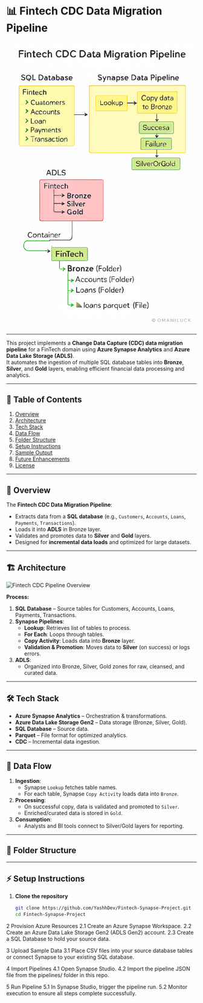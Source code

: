 # 📊 Fintech CDC Data Migration Pipeline

![image alt](https://github.com/YashhDev/Fintech-Synapse-Project/blob/96dc310ebfbb105bca2be54178915dc991d2f063/architecture%20FinTech.png)


---

This project implements a **Change Data Capture (CDC) data migration pipeline** for a FinTech domain using **Azure Synapse Analytics** and **Azure Data Lake Storage (ADLS)**.  
It automates the ingestion of multiple SQL database tables into **Bronze**, **Silver**, and **Gold** layers, enabling efficient financial data processing and analytics.

---

## 📌 Table of Contents
1. [Overview](#overview)
2. [Architecture](#architecture)
3. [Tech Stack](#tech-stack)
4. [Data Flow](#data-flow)
5. [Folder Structure](#folder-structure)
6. [Setup Instructions](#setup-instructions)
7. [Sample Output](#sample-output)
8. [Future Enhancements](#future-enhancements)
9. [License](#license)

---

## 📜 Overview
The **Fintech CDC Data Migration Pipeline**:
- Extracts data from a **SQL database** (e.g., `Customers`, `Accounts`, `Loans`, `Payments`, `Transactions`).
- Loads it into **ADLS** in Bronze layer.
- Validates and promotes data to **Silver** and **Gold** layers.
- Designed for **incremental data loads** and optimized for large datasets.

---

## 🏗 Architecture

![Fintech CDC Pipeline Overview](docs/architecture.png)

**Process:**
1. **SQL Database** – Source tables for Customers, Accounts, Loans, Payments, Transactions.
2. **Synapse Pipelines**:
   - **Lookup**: Retrieves list of tables to process.
   - **For Each**: Loops through tables.
   - **Copy Activity**: Loads data into **Bronze** layer.
   - **Validation & Promotion**: Moves data to **Silver** (on success) or logs errors.
3. **ADLS**:
   - Organized into Bronze, Silver, Gold zones for raw, cleansed, and curated data.

---

## 🛠 Tech Stack
- **Azure Synapse Analytics** – Orchestration & transformations.
- **Azure Data Lake Storage Gen2** – Data storage (Bronze, Silver, Gold).
- **SQL Database** – Source data.
- **Parquet** – File format for optimized analytics.
- **CDC** – Incremental data ingestion.

---

## 🔄 Data Flow
1. **Ingestion**:
   - Synapse `Lookup` fetches table names.
   - For each table, Synapse `Copy Activity` loads data into `Bronze`.
2. **Processing**:
   - On successful copy, data is validated and promoted to `Silver`.
   - Enriched/curated data is stored in `Gold`.
3. **Consumption**:
   - Analysts and BI tools connect to Silver/Gold layers for reporting.

---

## 📂 Folder Structure


---

## ⚡ Setup Instructions
1. **Clone the repository**
   ```bash
   git clone https://github.com/YashhDev/Fintech-Synapse-Project.git
   cd Fintech-Synapse-Project
2 Provision Azure Resources
2.1 Create an Azure Synapse Workspace.
2.2 Create an Azure Data Lake Storage Gen2 (ADLS Gen2) account.
2.3 Create a SQL Database to hold your source data.

3 Upload Sample Data
3.1 Place CSV files into your source database tables or connect Synapse to your existing SQL database.

4 Import Pipelines
4.1 Open Synapse Studio.
4.2 Import the pipeline JSON file from the pipelines/ folder in this repo.

5 Run Pipeline
5.1 In Synapse Studio, trigger the pipeline run.
5.2 Monitor execution to ensure all steps complete successfully.

